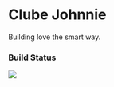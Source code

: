 # Clube Johnnie

Building love the smart way.

### Build Status
![](https://travis-ci.org/vinicius-a-ro/clube-johnnie.svg?branch=master)